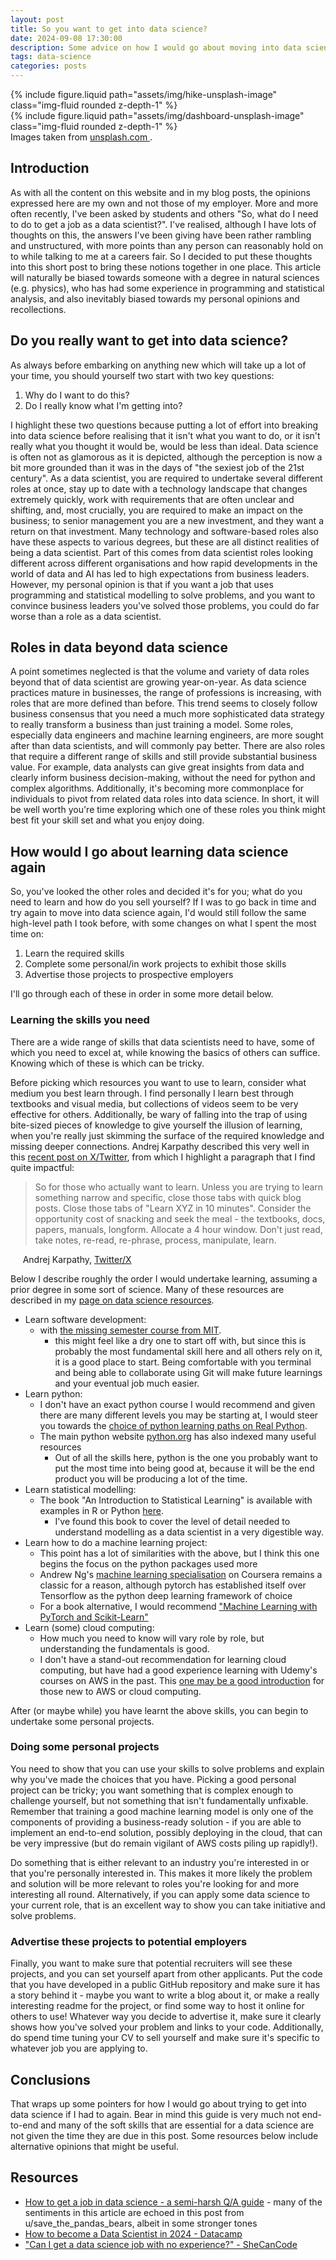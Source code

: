 ```yaml
---
layout: post
title: So you want to get into data science?
date: 2024-09-08 17:30:00
description: Some advice on how I would go about moving into data science if I had to do it again
tags: data-science
categories: posts
---
```


<div class="row mt-3">
    <div class="col-sm mt-3 mt-md-0">
        {% include figure.liquid path="assets/img/hike-unsplash-image" class="img-fluid rounded z-depth-1" %}
    </div>
    <div class="col-sm mt-3 mt-md-0">
        {% include figure.liquid path="assets/img/dashboard-unsplash-image" class="img-fluid rounded z-depth-1" %}
    </div>
</div>
<div class="caption">
    Images taken from <a href="https://unsplash.com">unsplash.com </a>.
</div>

## Introduction

As with all the content on this website and in my blog posts, the opinions expressed here are my own and not those of my employer.
More and more often recently, I've been asked by students and others "So, what do I need to do to get a job as a data scientist?".
I've realised, although I have lots of thoughts on this, the answers I've been giving have been rather rambling and unstructured, with more points than any person can reasonably hold on to while talking to me at a careers fair.
So I decided to put these thoughts into this short post to bring these notions together in one place.
This article will naturally be biased towards someone with a degree in natural sciences (e.g. physics), who has had some experience in programming and statistical analysis, and also inevitably biased towards my personal opinions and recollections.

## Do you really want to get into data science?

As always before embarking on anything new which will take up a lot of your time, you should yourself two start with two key questions:

1. Why do I want to do this?
2. Do I really know what I'm getting into?

I highlight these two questions because putting a lot of effort into breaking into data science before realising that it isn't what you want to do, or it isn't really what you thought it would be, would be less than ideal.
Data science is often not as glamorous as it is depicted, although the perception is now a bit more grounded than it was in the days of "the sexiest job of the 21st century".
As a data scientist, you are required to undertake several different roles at once, stay up to date with a technology landscape that changes extremely quickly, work with requirements that are often unclear and shifting, and, most crucially, you are required to make an impact on the business; to senior management you are a new investment, and they want a return on that investment.
Many technology and software-based roles also have these aspects to various degrees, but these are all distinct realities of being a data scientist.
Part of this comes from data scientist roles looking different across different organisations and how rapid developments in the world of data and AI has led to high expectations from business leaders.
However, my personal opinion is that if you want a job that uses programming and statistical modelling to solve problems, and you want to convince business leaders you've solved those problems, you could do far worse than a role as a data scientist.

## Roles in data beyond data science

A point sometimes neglected is that the volume and variety of data roles beyond that of data scientist are growing year-on-year.
As data science practices mature in businesses, the range of professions is increasing, with roles that are more defined than before.
This trend seems to closely follow business consensus that you need a much more sophisticated data strategy to really transform a business than just training a model.
Some roles, especially data engineers and machine learning engineers, are more sought after than data scientists, and will commonly pay better.
There are also roles that require a different range of skills and still provide substantial business value.
For example, data analysts can give great insights from data and clearly inform business decision-making, without the need for python and complex algorithms.
Additionally, it's becoming more commonplace for individuals to pivot from related data roles into data science.
In short, it will be well worth you're time exploring which one of these roles you think might best fit your skill set and what you enjoy doing.

## How would I go about learning data science again

So, you've looked the other roles and decided it's for you; what do you need to learn and how do you sell yourself?
If I was to go back in time and try again to move into data science again, I'd would still follow the same high-level path I took before, with some changes on what I spent the most time on:

1. Learn the required skills
2. Complete some personal/in work projects to exhibit those skills
3. Advertise those projects to prospective employers

I'll go through each of these in order in some more detail below.

### Learning the skills you need

There are a wide range of skills that data scientists need to have, some of which you need to excel at, while knowing the basics of others can suffice.
Knowing which of these is which can be tricky.

Before picking which resources you want to use to learn, consider what medium you best learn through.
I find personally I learn best through textbooks and visual media, but collections of videos seem to be very effective for others.
Additionally, be wary of falling into the trap of using bite-sized pieces of knowledge to give yourself the illusion of learning, when you're really just skimming the surface of the required knowledge and missing deeper connections.
Andrej Karpathy described this very well in this [recent post on X/Twitter](https://x.com/karpathy/status/1756380066580455557?lang=en), from which I highlight a paragraph that I find quite impactful:

> So for those who actually want to learn. Unless you are trying to learn something narrow and specific, close those tabs with quick blog posts. Close those tabs of "Learn XYZ in 10 minutes". Consider the opportunity cost of snacking and seek the meal - the textbooks, docs, papers, manuals, longform. Allocate a 4 hour window. Don't just read, take notes, re-read, re-phrase, process, manipulate, learn.

&nbsp;&nbsp;&nbsp;&nbsp; Andrej Karpathy, [Twitter/X](https://x.com/karpathy/status/1756380066580455557?lang=en)

Below I describe roughly the order I would undertake learning, assuming a prior degree in some sort of science.
Many of these resources are described in my [page on data science resources](/data_science_resources/).

- Learn software development:
  - with [the missing semester course from MIT](https://missing.csail.mit.edu/).
    - this might feel like a dry one to start off with, but since this is probably the most fundamental skill here and all others rely on it, it is a good place to start. Being comfortable with you terminal and being able to collaborate using Git will make future learnings and your eventual job much easier.
- Learn python:
  - I don't have an exact python course I would recommend and given there are many different levels you may be starting at, I would steer you towards the [choice of python learning paths on Real Python](https://realpython.com/learning-paths/).
  - The main python website [python.org](https://www.python.org/about/gettingstarted/) has also indexed many useful resources
    - Out of all the skills here, python is the one you probably want to put the most time into being good at, because it will be the end product you will be producing a lot of the time.
- Learn statistical modelling:
  - The book "An Introduction to Statistical Learning" is available with examples in R or Python [here](https://www.statlearning.com/).
    - I've found this book to cover the level of detail needed to understand modelling as a data scientist in a very digestible way.
- Learn how to do a machine learning project:
  - This point has a lot of similarities with the above, but I think this one begins the focus on the python packages used more
  - Andrew Ng's [machine learning specialisation](https://www.deeplearning.ai/courses/machine-learning-specialization/) on Coursera remains a classic for a reason, although pytorch has established itself over Tensorflow as the python deep learning framework of choice
  - For a book alternative, I would recommend ["Machine Learning with PyTorch and Scikit-Learn"](https://sebastianraschka.com/blog/2022/ml-pytorch-book.html)
- Learn (some) cloud computing:
  - How much you need to know will vary role by role, but understanding the fundamentals is good.
  - I don't have a stand-out recommendation for learning cloud computing, but have had a good experience learning with Udemy's courses on AWS in the past. This [one may be a good introduction](https://www.udemy.com/course/introduction-to-cloud-computing-on-amazon-aws-for-beginners/) for those new to AWS or cloud computing.

After (or maybe while) you have learnt the above skills, you can begin to undertake some personal projects.

### Doing some personal projects

You need to show that you can use your skills to solve problems and explain why you've made the choices that you have.
Picking a good personal project can be tricky; you want something that is complex enough to challenge yourself, but not something that isn't fundamentally unfixable.
Remember that training a good machine learning model is only one of the components of providing a business-ready solution - if you are able to implement an end-to-end solution, possibly deploying in the cloud, that can be very impressive (but do remain vigilant of AWS costs piling up rapidly!).

Do something that is either relevant to an industry you're interested in or that you're personally interested in. This makes it more likely the problem and solution will be more relevant to roles you're looking for and more interesting all round.
Alternatively, if you can apply some data science to your current role, that is an excellent way to show you can take initiative and solve problems.

### Advertise these projects to potential employers

Finally, you want to make sure that potential recruiters will see these projects, and you can set yourself apart from other applicants.
Put the code that you have developed in a public GitHub repository and make sure it has a story behind it - maybe you want to write a blog about it, or make a really interesting readme for the project, or find some way to host it online for others to use!
Whatever way you decide to advertise it, make sure it clearly shows how you've solved your problem and links to your code.
Additionally, do spend time tuning your CV to sell yourself and make sure it's specific to whatever job you are applying to.

## Conclusions

That wraps up some pointers for how I would go about trying to get into data science if I had to again.
Bear in mind this guide is very much not end-to-end and many of the soft skills that are essential for a data science are not given the time they are due in this post.
Some resources below include alternative opinions that might be useful.

## Resources

- [How to get a job in data science - a semi-harsh Q/A guide](https://www.reddit.com/r/datascience/comments/qph4tx/how_to_get_a_job_in_data_science_a_semiharsh_qa/) - many of the sentiments in this article are echoed in this post from u/save_the_pandas_bears, albeit in some stronger tones
- [How to become a Data Scientist in 2024 - Datacamp](https://www.datacamp.com/blog/how-to-become-a-data-scientist)
- ["Can I get a data science job with no experience?" - SheCanCode](https://shecancode.io/blog/can-i-get-a-data-science-job-with-no-prior-experience/)
